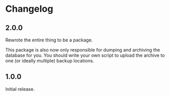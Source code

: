 # Changelog
## 2.0.0
Rewrote the entire thing to be a package.

This package is also now only responsible for dumping and archiving the database for you. You should write your own script to upload the archive to one (or ideally multiple) backup locations.

## 1.0.0
Initial release.